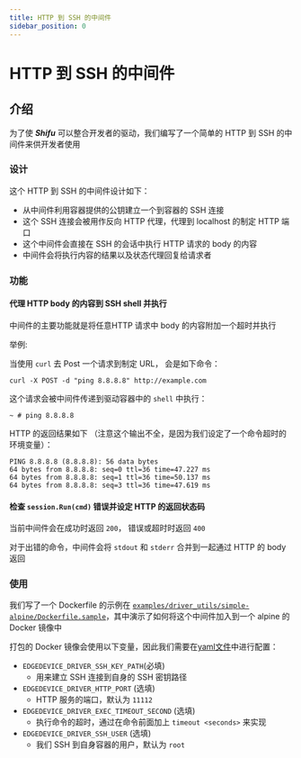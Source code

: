 ```yaml
---
title: HTTP 到 SSH 的中间件
sidebar_position: 0
---
```


# HTTP 到 SSH 的中间件

## 介绍 

为了使 ***Shifu*** 可以整合开发者的驱动，我们编写了一个简单的 HTTP 到 SSH 的中间件来供开发者使用

### 设计

这个 HTTP 到 SSH 的中间件设计如下：

- 从中间件利用容器提供的公钥建立一个到容器的 SSH 连接
- 这个 SSH 连接会被用作反向 HTTP 代理，代理到 localhost 的制定 HTTP 端口
- 这个中间件会直接在 SSH 的会话中执行 HTTP 请求的 body 的内容
- 中间件会将执行内容的结果以及状态代理回复给请求者

### 功能

#### 代理 HTTP body 的内容到 SSH shell 并执行

中间件的主要功能就是将任意HTTP 请求中 body 的内容附加一个超时并执行

举例:

当使用 `curl` 去 Post 一个请求到制定 URL， 会是如下命令：

`curl -X POST -d "ping 8.8.8.8" http://example.com`

这个请求会被中间件传递到驱动容器中的 `shell` 中执行：

`~ # ping 8.8.8.8`

HTTP 的返回结果如下 （注意这个输出不全，是因为我们设定了一个命令超时的环境变量）：

```
PING 8.8.8.8 (8.8.8.8): 56 data bytes
64 bytes from 8.8.8.8: seq=0 ttl=36 time=47.227 ms
64 bytes from 8.8.8.8: seq=1 ttl=36 time=50.137 ms
64 bytes from 8.8.8.8: seq=3 ttl=36 time=47.619 ms
```

#### 检查 `session.Run(cmd)` 错误并设定 HTTP 的返回状态码

当前中间件会在成功时返回 `200`， 错误或超时时返回 `400`

对于出错的命令，中间件会将 `stdout` 和 `stderr` 合并到一起通过 HTTP 的 body 返回

### 使用

我们写了一个 Dockerfile 的示例在 [`examples/driver_utils/simple-alpine/Dockerfile.sample`](https://github.com/Edgenesis/shifu/blob/main/examples/driver_utils/simple-alpine/Dockerfile.sample)，其中演示了如何将这个中间件加入到一个 alpine 的 Docker 镜像中

打包的 Docker 镜像会使用以下变量，因此我们需要在[yaml文件](https://github.com/Edgenesis/shifu/blob/main/examples/driver_utils/simple-alpine/driver.yaml)中进行配置：

- `EDGEDEVICE_DRIVER_SSH_KEY_PATH`(必填)
  - 用来建立 SSH 连接到自身的 SSH 密钥路径
- `EDGEDEVICE_DRIVER_HTTP_PORT` (选填)
  - HTTP 服务的端口，默认为 `11112`
- `EDGEDEVICE_DRIVER_EXEC_TIMEOUT_SECOND` (选填)
  - 执行命令的超时，通过在命令前面加上 `timeout <seconds>` 来实现
- `EDGEDEVICE_DRIVER_SSH_USER` (选填)
  - 我们 SSH 到自身容器的用户，默认为 `root`

